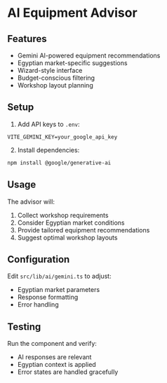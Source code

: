 # AI Equipment Advisor

## Features
- Gemini AI-powered equipment recommendations
- Egyptian market-specific suggestions
- Wizard-style interface
- Budget-conscious filtering
- Workshop layout planning

## Setup
1. Add API keys to `.env`:
```env
VITE_GEMINI_KEY=your_google_api_key
```

2. Install dependencies:
```bash
npm install @google/generative-ai
```

## Usage
The advisor will:
1. Collect workshop requirements
2. Consider Egyptian market conditions
3. Provide tailored equipment recommendations
4. Suggest optimal workshop layouts

## Configuration
Edit `src/lib/ai/gemini.ts` to adjust:
- Egyptian market parameters
- Response formatting
- Error handling

## Testing
Run the component and verify:
- AI responses are relevant
- Egyptian context is applied
- Error states are handled gracefully
